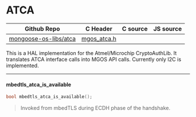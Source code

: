# ATCA
| Github Repo | C Header | C source  | JS source |
| ----------- | -------- | --------  | ----------------- |
| [mongoose-os-libs/atca](https://github.com/mongoose-os-libs/atca) | [mgos_atca.h](https://github.com/mongoose-os-libs/atca/tree/master/include/mgos_atca.h) | &nbsp;  | &nbsp;         |



This is a HAL implementation for the Atmel/Microchip CryptoAuthLib. It
translates ATCA interface calls into MGOS API calls. Currently only I2C is
implemented.


 ----- 
#### mbedtls_atca_is_available

```c
bool mbedtls_atca_is_available();
```
>  Invoked from mbedTLS during ECDH phase of the handshake. 
